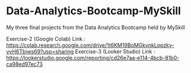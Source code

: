 # Data-Analytics-Bootcamp-MySkill
My three final projects from the Data Analytics Bootcamp held by MySkill

Exercise-2 (Google Colab) Link : https://colab.research.google.com/drive/1t6KM19BoMGkvnkLppzky-vyH6Tbiws69?usp=sharing
Exercise-3 (Looker Studio) Link : https://lookerstudio.google.com/reporting/cd26e7aa-e114-4bcb-81b0-ca98ed97ec73

